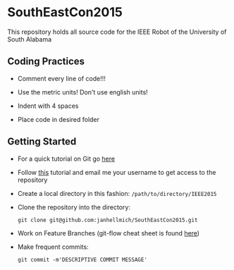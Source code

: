 # SouthEastCon2015

This repository holds all source code for the IEEE Robot of the University of South Alabama

## Coding Practices

* Comment every line of code!!!

* Use the metric units! Don't use english units!

* Indent with 4 spaces

* Place code in desired folder

## Getting Started

* For a quick tutorial on Git go [here](http://rogerdudler.github.io/git-guide/) 
 
* Follow [this](https://help.github.com/articles/generating-ssh-keys/) tutorial and email me your username to get access to the repository

* Create a local directory in this fashion: ```/path/to/directory/IEEE2015```

* Clone the repository into the directory:

  ```git clone git@github.com:janhellmich/SouthEastCon2015.git```

* Work on Feature Branches (git-flow cheat sheet is found [here](http://danielkummer.github.io/git-flow-cheatsheet/))

* Make frequent commits: 

  ```git commit -m'DESCRIPTIVE COMMIT MESSAGE'```


